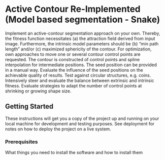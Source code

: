 # Active Contour Re-Implemented (Model based segmentation - Snake)

Implement an active-contour segmentation approach on your own. Thereby, the fitness function
necessitates (a) the attraction field derived from input image. Furthermore, the intrinsic model
parameters should be (b) “min path length” and/or (c) maximized sphericity of the contour. For
optimization, own approaches to move one or several contour control points are requested. The
contour is constructed of control points and spline
interpolation for intermediate positions. The seed
position can be provided in a manual way.
Evaluate the influence of the seed positions on the
achievable quality of results. Test against circular
structures, e.g. coins. Intensively steer and evaluate the balance between extrinsic and intrinsic
fitness. Evaluate strategies to adapt the number of control points at shrinking or growing shape size. 

## Getting Started

These instructions will get you a copy of the project up and running on your local machine for development and testing purposes. See deployment for notes on how to deploy the project on a live system.

### Prerequisites

What things you need to install the software and how to install them
